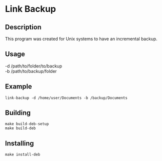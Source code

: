 # Link Backup
## Description
This program was created for Unix systems to have an incremental backup. 
## Usage
-d /path/to/folder/to/backup  
-b /path/to/backup/folder  
## Example
`link-backup -d /home/user/Documents -b /backup/Documents  `
## Building
```
make build-deb-setup
make build-deb
```
## Installing
`make install-deb`